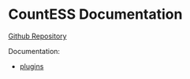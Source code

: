 # CountESS Documentation

[Github Repository](https://github.com/CountESS-Project/CountESS/)

Documentation:

* [plugins](plugins/)
